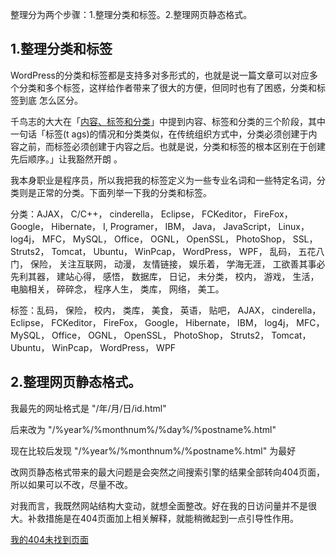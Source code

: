 

整理分为两个步骤：1.整理分类和标签。2.整理网页静态格式。

## 1.整理分类和标签

WordPress的分类和标签都是支持多对多形式的，也就是说一篇文章可以对应多个分类和多个标签，这样给作者带来了很大的方便，但同时也有了困惑，分类和标签到底
怎么区分。

千鸟志的大大在「[内容、标签和分类](http://blog.rexsong.com/?p=975)」中提到内容、标签和分类的三个阶段，其中一句话「标签(t
ags)的情况和分类类似，在传统组织方式中，分类必须创建于内容之前，而标签必须创建于内容之后。也就是说，分类和标签的根本区别在于创建先后顺序。」让我豁然开朗
。

我本身职业是程序员，所以我把我的标签定义为一些专业名词和一些特定名词，分类则是正常的分类。下面列举一下我的分类和标签。

分类：AJAX， C/C++， cinderella， Eclipse， FCKeditor， FireFox， Google， Hibernate， I,
Programer， IBM， Java， JavaScript， Linux， log4j， MFC， MySQL， Office， OGNL，
OpenSSL， PhotoShop， SSL， Struts2， Tomcat， Ubuntu， WinPcap， WordPress， WPF， 乱码，
五花八门， 保险， 关注互联网， 动漫， 友情链接， 娱乐着， 学海无涯， 工欲善其事必先利其器， 建站心得， 感悟， 数据库， 日记， 未分类， 校内，
游戏， 生活， 电脑相关， 碎碎念， 程序人生， 类库， 网络， 美工。

标签：乱码， 保险， 校内， 类库， 美食， 英语， 贴吧， AJAX， cinderella， Eclipse， FCKeditor， FireFox，
Google， Hibernate， IBM， log4j， MFC， MySQL， Office， OGNL， OpenSSL， PhotoShop，
Struts2， Tomcat， Ubuntu， WinPcap， WordPress， WPF

## 2.整理网页静态格式。

我最先的网址格式是 "/年/月/日/id.html"

后来改为 "/%year%/%monthnum%/%day%/%postname%.html"

现在比较后发现 "/%year%/%monthnum%/%postname%.html" 为最好

改网页静态格式带来的最大问题是会突然之间搜索引擎的结果全部转向404页面，所以如果可以不改，尽量不改。

对我而言，我既然网站结构大变动，就想全面整改。好在我的日访问量并不是很大。补救措施是在404页面加上相关解释，就能稍微起到一点引导性作用。

[我的404未找到页面](http://log4d.com/404.html)


